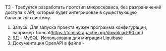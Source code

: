 ТЗ - Требуется разработать прототип микросервиса, без разграничений доступа к API, который будет интегрирован в существующую банковскую систему.

1) Запуск. Для запуска проекта нужен программа конфигурации, например Tomcat(https://tomcat.apache.org/download-90.cgi)
2) БД - MySQL. Использована для миграции Liquibase
3) Документация OpenAPI в файле - 

